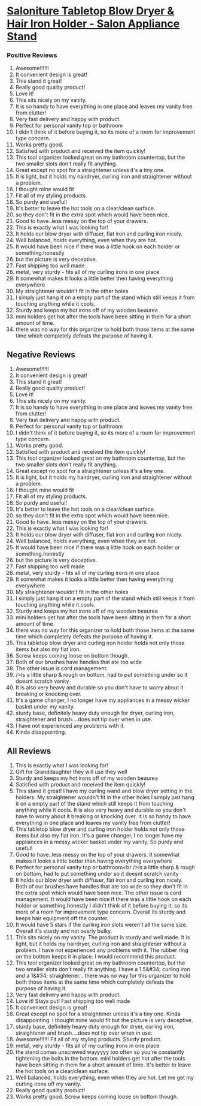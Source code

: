 # [Saloniture Tabletop Blow Dryer &amp; Hair Iron Holder - Salon Appliance Stand](https://products.checkmycream.com/products/Saloniture-Tabletop-Blow-Dryer-and-Hair-Iron-Holder-Salon-Appliance-Stand.html)

### Positive Reviews

<ol>
      <li>Awesome!!!!!!</li>
      <li>It convenient design is great!</li>
      <li>This stand it great!</li>
      <li>Really good quality product!</li>
      <li>Love it!</li>
      <li>This sits nicely on my vanity.  </li>
      <li>It is so handy to have everything in one place and leaves my vanity free from clutter!</li>
      <li>Very fast delivery and happy with product.</li>
      <li>Perfect for personal vanity top or bathroom</li>
      <li>I didn&#x27;t think of it before buying it, so its more of a room for improvement type concern.</li>
      <li>Works pretty good.</li>
      <li>Satisfied with product and received the item quickly!</li>
      <li>This tool organizer looked great on my bathroom countertop, but the two smaller slots don&#x27;t really fit anything.</li>
      <li>Great except no spot for a straightener unless it&#x27;s a tiny one.</li>
      <li>It is light, but it holds my hairdryer, curling iron and straightener without a problem.  </li>
      <li>I thought mine would fit</li>
      <li>Fit all of my styling products.</li>
      <li>So purdy and useful!</li>
      <li>It&#x27;s better to leave the hot tools on a clear/clean surface.</li>
      <li>so they don&#x27;t fit in the extra spot which would have been nice.</li>
      <li>Good to have..less messy on the top of your drawers.</li>
      <li>This is exactly what I was looking for!</li>
      <li>It holds our blow dryer with diffuser, flat iron and curling iron nicely.</li>
      <li>Well balanced, holds everything, even when they are hot.</li>
      <li>It would have been nice if there was a little hook on each holder or something.honestly</li>
      <li>but the picture is very deceptive.</li>
      <li>Fast shipping too well made</li>
      <li>metal, very sturdy - fits all of my curling irons in one place</li>
      <li>It somewhat makes it looks a little better then having everything everywhere</li>
      <li>My straightener wouldn&#x27;t fit in the other holes</li>
      <li>I simply just hang it on a empty part of the stand which still keeps it from touching anything while it cools.</li>
      <li>Sturdy and keeps my hot irons off of my wooden beaurea</li>
      <li>mini holders get hot after the tools have been sitting in them for a short amount of time.</li>
      <li>there was no way for this organizer to hold both those items at the same time which completely defeats the purpose of having it.</li>
</ol>


<h2>Negative Reviews</h2>
<ol>
<li> Awesome!!!!!!</li>
<li> It convenient design is great!</li>
<li> This stand it great!</li>
<li> Really good quality product!</li>
<li> Love it!</li>
<li> This sits nicely on my vanity.  </li>
<li> It is so handy to have everything in one place and leaves my vanity free from clutter!</li>
<li> Very fast delivery and happy with product.</li>
<li> Perfect for personal vanity top or bathroom</li>
<li> I didn&#x27;t think of it before buying it, so its more of a room for improvement type concern.</li>
<li> Works pretty good.</li>
<li> Satisfied with product and received the item quickly!</li>
<li> This tool organizer looked great on my bathroom countertop, but the two smaller slots don&#x27;t really fit anything.</li>
<li> Great except no spot for a straightener unless it&#x27;s a tiny one.</li>
<li> It is light, but it holds my hairdryer, curling iron and straightener without a problem.  </li>
<li> I thought mine would fit</li>
<li> Fit all of my styling products.</li>
<li> So purdy and useful!</li>
<li> It&#x27;s better to leave the hot tools on a clear/clean surface.</li>
<li> so they don&#x27;t fit in the extra spot which would have been nice.</li>
<li> Good to have..less messy on the top of your drawers.</li>
<li> This is exactly what I was looking for!</li>
<li> It holds our blow dryer with diffuser, flat iron and curling iron nicely.</li>
<li> Well balanced, holds everything, even when they are hot.</li>
<li> It would have been nice if there was a little hook on each holder or something.honestly</li>
<li> but the picture is very deceptive.</li>
<li> Fast shipping too well made</li>
<li> metal, very sturdy - fits all of my curling irons in one place</li>
<li> It somewhat makes it looks a little better then having everything everywhere</li>
<li> My straightener wouldn&#x27;t fit in the other holes</li>
<li> I simply just hang it on a empty part of the stand which still keeps it from touching anything while it cools.</li>
<li> Sturdy and keeps my hot irons off of my wooden beaurea</li>
<li> mini holders get hot after the tools have been sitting in them for a short amount of time.</li>
<li> there was no way for this organizer to hold both those items at the same time which completely defeats the purpose of having it.</li>
<li> This tabletop blow dryer and curling iron holder holds not only those items but also my flat iron.</li>
<li> Screw keeps coming loose on bottom though.</li>
<li> Both of our brushes have handles that ate too wide</li>
<li> The other issue is cord management.</li>
<li> /&gt;Is a little sharp &amp; rough on bottom, had to put something under so it doesnt scratch vanity</li>
<li> It is also very heavy and durable so you don&#x27;t have to worry about it breaking or knocking over.</li>
<li> It&#x27;s a game changer, I no longer have my appliances in a messy wicker basket under my vanity.  </li>
<li> sturdy base, definitely heavy duty enough for dryer, curling iron, straightener and brush....does not tip over when in use.</li>
<li> I have not experienced any problems with it.  </li>
<li> Kinda disappointing.</li>
</ol>

<h2>All Reviews</h2>

<ol>
    <li> This is exactly what I was looking for!</li>
    <li> Gift for Granddaughter they will use they well</li>
    <li> Sturdy and keeps my hot irons off of my wooden beaurea</li>
    <li> Satisfied with product and received the item quickly!</li>
    <li> This stand it great! I have my curling wand and blow dryer setting in the holders. My straightener wouldn&#x27;t fit in the other holes I simply just hang it on a empty part of the stand which still keeps it from touching anything while it cools. It is also very heavy and durable so you don&#x27;t have to worry about it breaking or knocking over. It is so handy to have everything in one place and leaves my vanity free from clutter!</li>
    <li> This tabletop blow dryer and curling iron holder holds not only those items but also my flat iron. It&#x27;s a game changer, I no longer have my appliances in a messy wicker basket under my vanity.  So purdy and useful!</li>
    <li> Good to have..less messy on the top of your drawers. It somewhat makes it looks a little better then having everything everywhere</li>
    <li> Perfect for personal vanity top or bathroom&lt;br /&gt;Is a little sharp &amp; rough on bottom, had to put something under so it doesnt scratch vanity</li>
    <li> It holds our blow dryer with diffuser, flat iron and curling iron nicely. Both of our brushes have handles that ate too wide so they don&#x27;t fit in the extra spot which would have been nice. The other issue is cord management. It would have been nice if there was a little hook on each holder or something.honestly I didn&#x27;t think of it before buying it, so its more of a room for improvement type concern. Overall its sturdy and keeps hair equipment off the counter.</li>
    <li> It would have 5 stars if the curling iron slots weren&#x27;t all the same size. Overall it&#x27;s sturdy and not overly bulky.</li>
    <li> This sits nicely on my vanity.  The product is sturdy and well made.  It is light, but it holds my hairdryer, curling iron and straightener without a problem.  I have not experienced any problems with it.  The rubber ring on the bottom keeps it in place. I would recommend this product.</li>
    <li> This tool organizer looked great on my bathroom countertop, but the two smaller slots don&#x27;t really fit anything. I have a 1.5&amp;#34; curling iron and a 1&amp;#34; straightener... there was no way for this organizer to hold both those items at the same time which completely defeats the purpose of having it.</li>
    <li> Very fast delivery and happy with product.</li>
    <li> Love it! Stays put! Fast shipping too well made</li>
    <li> It convenient design is great!</li>
    <li> Great except no spot for a straightener unless it&#x27;s a tiny one. Kinda disappointing. I thought mine would fit but the picture is very deceptive.</li>
    <li> sturdy base, definitely heavy duty enough for dryer, curling iron, straightener and brush....does not tip over when in use.</li>
    <li> Awesome!!!!!! Fit all of my styling products. Sturdy product.</li>
    <li> metal, very sturdy - fits all of my curling irons in one place</li>
    <li> the stand comes unscrewed wayyyyy too often so you&#x27;re constantly tightening the bolts in the bottom. mini holders get hot after the tools have been sitting in them for a short amount of time. It&#x27;s better to leave the hot tools on a clear/clean surface.</li>
    <li> Well balanced, holds everything, even when they are hot. Let me get my curling irons off my vanity.</li>
    <li> Really good quality product!</li>
    <li> Works pretty good. Screw keeps coming loose on bottom though.</li>
</ol>




